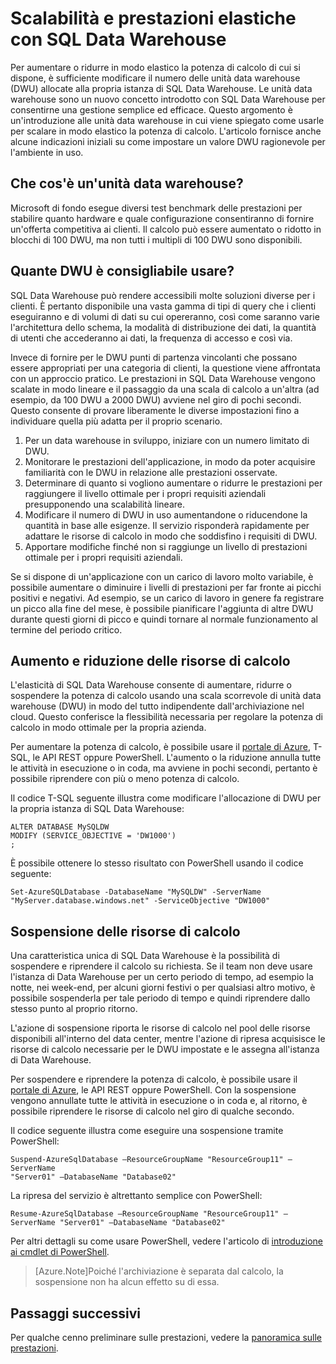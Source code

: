 <properties
   pageTitle="Scalabilità e prestazioni elastiche con SQL Data Warehouse | Microsoft Azure"
   description="Comprendere l'elasticità di SQL Data Warehouse mediante l'uso di unità data warehouse per aumentare o ridurre le risorse di calcolo. Esempi di codice forniti."
   services="sql-data-warehouse"
   documentationCenter="NA"
   authors="TwoUnder"
   manager="barbkess"
   editor=""/>

<tags
   ms.service="sql-data-warehouse"
   ms.devlang="NA"
   ms.topic="article"
   ms.tgt_pltfrm="NA"
   ms.workload="data-services"
   ms.date="06/25/2015"
   ms.author="nicw;JRJ@BigBangData.co.uk;mausher"/>

# Scalabilità e prestazioni elastiche con SQL Data Warehouse
Per aumentare o ridurre in modo elastico la potenza di calcolo di cui si dispone, è sufficiente modificare il numero delle unità data warehouse (DWU) allocate alla propria istanza di SQL Data Warehouse. Le unità data warehouse sono un nuovo concetto introdotto con SQL Data Warehouse per consentirne una gestione semplice ed efficace. Questo argomento è un'introduzione alle unità data warehouse in cui viene spiegato come usarle per scalare in modo elastico la potenza di calcolo. L'articolo fornisce anche alcune indicazioni iniziali su come impostare un valore DWU ragionevole per l'ambiente in uso.

## Che cos'è un'unità data warehouse?
Microsoft di fondo esegue diversi test benchmark delle prestazioni per stabilire quanto hardware e quale configurazione consentiranno di fornire un'offerta competitiva ai clienti. Il calcolo può essere aumentato o ridotto in blocchi di 100 DWU, ma non tutti i multipli di 100 DWU sono disponibili.

## Quante DWU è consigliabile usare?
SQL Data Warehouse può rendere accessibili molte soluzioni diverse per i clienti. È pertanto disponibile una vasta gamma di tipi di query che i clienti eseguiranno e di volumi di dati su cui opereranno, così come saranno varie l'architettura dello schema, la modalità di distribuzione dei dati, la quantità di utenti che accederanno ai dati, la frequenza di accesso e così via.

Invece di fornire per le DWU punti di partenza vincolanti che possano essere appropriati per una categoria di clienti, la questione viene affrontata con un approccio pratico. Le prestazioni in SQL Data Warehouse vengono scalate in modo lineare e il passaggio da una scala di calcolo a un'altra (ad esempio, da 100 DWU a 2000 DWU) avviene nel giro di pochi secondi. Questo consente di provare liberamente le diverse impostazioni fino a individuare quella più adatta per il proprio scenario.


1. Per un data warehouse in sviluppo, iniziare con un numero limitato di DWU.
2. Monitorare le prestazioni dell'applicazione, in modo da poter acquisire familiarità con le DWU in relazione alle prestazioni osservate.
3. Determinare di quanto si vogliono aumentare o ridurre le prestazioni per raggiungere il livello ottimale per i propri requisiti aziendali presupponendo una scalabilità lineare. 
4. Modificare il numero di DWU in uso aumentandone o riducendone la quantità in base alle esigenze. Il servizio risponderà rapidamente per adattare le risorse di calcolo in modo che soddisfino i requisiti di DWU.
5. Apportare modifiche finché non si raggiunge un livello di prestazioni ottimale per i propri requisiti aziendali.

Se si dispone di un'applicazione con un carico di lavoro molto variabile, è possibile aumentare o diminuire i livelli di prestazioni per far fronte ai picchi positivi e negativi. Ad esempio, se un carico di lavoro in genere fa registrare un picco alla fine del mese, è possibile pianificare l'aggiunta di altre DWU durante questi giorni di picco e quindi tornare al normale funzionamento al termine del periodo critico.
 
## Aumento e riduzione delle risorse di calcolo
L'elasticità di SQL Data Warehouse consente di aumentare, ridurre o sospendere la potenza di calcolo usando una scala scorrevole di unità data warehouse (DWU) in modo del tutto indipendente dall'archiviazione nel cloud. Questo conferisce la flessibilità necessaria per regolare la potenza di calcolo in modo ottimale per la propria azienda.

Per aumentare la potenza di calcolo, è possibile usare il [portale di Azure][], T-SQL, le API REST oppure PowerShell. L'aumento o la riduzione annulla tutte le attività in esecuzione o in coda, ma avviene in pochi secondi, pertanto è possibile riprendere con più o meno potenza di calcolo.

Il codice T-SQL seguente illustra come modificare l'allocazione di DWU per la propria istanza di SQL Data Warehouse:

```
ALTER DATABASE MySQLDW 
MODIFY (SERVICE_OBJECTIVE = 'DW1000')
;
```

È possibile ottenere lo stesso risultato con PowerShell usando il codice seguente:

```
Set-AzureSQLDatabase -DatabaseName "MySQLDW" -ServerName "MyServer.database.windows.net" -ServiceObjective "DW1000"
```

## Sospensione delle risorse di calcolo
Una caratteristica unica di SQL Data Warehouse è la possibilità di sospendere e riprendere il calcolo su richiesta. Se il team non deve usare l'istanza di Data Warehouse per un certo periodo di tempo, ad esempio la notte, nei week-end, per alcuni giorni festivi o per qualsiasi altro motivo, è possibile sospenderla per tale periodo di tempo e quindi riprendere dallo stesso punto al proprio ritorno.

L'azione di sospensione riporta le risorse di calcolo nel pool delle risorse disponibili all'interno del data center, mentre l'azione di ripresa acquisisce le risorse di calcolo necessarie per le DWU impostate e le assegna all'istanza di Data Warehouse.

Per sospendere e riprendere la potenza di calcolo, è possibile usare il [portale di Azure][], le API REST oppure PowerShell. Con la sospensione vengono annullate tutte le attività in esecuzione o in coda e, al ritorno, è possibile riprendere le risorse di calcolo nel giro di qualche secondo.

Il codice seguente illustra come eseguire una sospensione tramite PowerShell:

```
Suspend-AzureSqlDatabase –ResourceGroupName "ResourceGroup11" –ServerName
"Server01" –DatabaseName "Database02"
```

La ripresa del servizio è altrettanto semplice con PowerShell:

```
Resume-AzureSqlDatabase –ResourceGroupName "ResourceGroup11" –ServerName "Server01" –DatabaseName "Database02"
```

Per altri dettagli su come usare PowerShell, vedere l'articolo di [introduzione ai cmdlet di PowerShell][].

> [Azure.Note]Poiché l'archiviazione è separata dal calcolo, la sospensione non ha alcun effetto su di essa.

## Passaggi successivi
Per qualche cenno preliminare sulle prestazioni, vedere la [panoramica sulle prestazioni][].

<!--Image references-->

<!--Article references-->
[panoramica sulle prestazioni]: sql-data-warehouse-overview-performance.md
[introduzione ai cmdlet di PowerShell]: sql-data-warehouse-get-started-powershell-cmdlets.md

<!--MSDN references-->


<!--Other Web references-->

[portale di Azure]: http://portal.azure.com/

<!---HONumber=July15_HO1-->